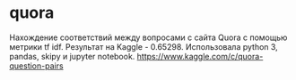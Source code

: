 # quora
Нахождение соответствий между вопросами с сайта Quora с помощью метрики tf idf. Результат на Kaggle - 0.65298. Использовала python 3, pandas, skipy и jupyter notebook.  https://www.kaggle.com/c/quora-question-pairs
